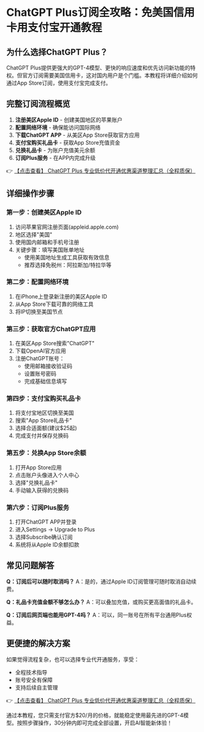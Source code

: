# ChatGPT Plus订阅全攻略：免美国信用卡用支付宝开通教程

## 为什么选择ChatGPT Plus？
ChatGPT Plus提供更强大的GPT-4模型、更快的响应速度和优先访问新功能的特权。但官方订阅需要美国信用卡，这对国内用户是个门槛。本教程将详细介绍如何通过App Store订阅，使用支付宝完成支付。

## 完整订阅流程概览
1. **注册美区Apple ID** - 创建美国地区的苹果账户
2. **配置网络环境** - 确保能访问国际网络
3. **下载ChatGPT APP** - 从美区App Store获取官方应用
4. **支付宝购买礼品卡** - 获取App Store充值资金
5. **兑换礼品卡** - 为账户充值美元余额
6. **订阅Plus服务** - 在APP内完成升级

👉 [【点击查看】 ChatGPT Plus 专业低价代开通优惠渠道整理汇总（全程质保）](https://bit.ly/DaiKai)

## 详细操作步骤

### 第一步：创建美区Apple ID
1. 访问苹果官网注册页面(appleid.apple.com)
2. 地区选择"美国"
3. 使用国内邮箱和手机号注册
4. 关键步骤：填写美国账单地址
   - 使用美国地址生成工具获取有效信息
   - 推荐选择免税州：阿拉斯加/特拉华等

### 第二步：配置网络环境
1. 在iPhone上登录新注册的美区Apple ID
2. 从App Store下载可靠的网络工具
3. 将IP切换至美国节点

### 第三步：获取官方ChatGPT应用
1. 在美区App Store搜索"ChatGPT"
2. 下载OpenAI官方应用
3. 注册ChatGPT账号：
   - 使用邮箱接收验证码
   - 设置账号密码
   - 完成基础信息填写

### 第四步：支付宝购买礼品卡
1. 将支付宝地区切换至美国
2. 搜索"App Store礼品卡"
3. 选择合适面额(建议$25起)
4. 完成支付并保存兑换码

### 第五步：兑换App Store余额
1. 打开App Store应用
2. 点击账户头像进入个人中心
3. 选择"兑换礼品卡"
4. 手动输入获得的兑换码

### 第六步：订阅Plus服务
1. 打开ChatGPT APP并登录
2. 进入Settings → Upgrade to Plus
3. 选择Subscribe确认订阅
4. 系统将从Apple ID余额扣款

## 常见问题解答
**Q：订阅后可以随时取消吗？**
A：是的，通过Apple ID订阅管理可随时取消自动续费。

**Q：礼品卡充值金额不够怎么办？**
A：可以叠加充值，或购买更高面值的礼品卡。

**Q：订阅后网页端也能用GPT-4吗？**
A：可以，同一账号在所有平台通用Plus权益。

## 更便捷的解决方案
如果觉得流程复杂，也可以选择专业代开通服务，享受：
- 全程技术指导
- 账号安全有保障
- 支持后续自主管理

👉 [【点击查看】 ChatGPT Plus 专业低价代开通优惠渠道整理汇总（全程质保）](https://bit.ly/DaiKai)

通过本教程，您只需支付官方$20/月的价格，就能稳定使用最先进的GPT-4模型。按照步骤操作，30分钟内即可完成全部设置，开启AI智能新体验！